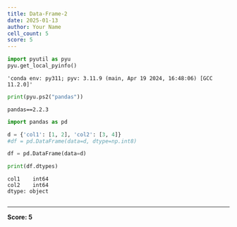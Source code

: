 ```yaml
---
title: Data-Frame-2
date: 2025-01-13
author: Your Name
cell_count: 5
score: 5
---
```


```python
import pyutil as pyu
pyu.get_local_pyinfo()
```




    'conda env: py311; pyv: 3.11.9 (main, Apr 19 2024, 16:48:06) [GCC 11.2.0]'




```python
print(pyu.ps2("pandas"))
```

    pandas==2.2.3
    



```python
import pandas as pd
```


```python
d = {'col1': [1, 2], 'col2': [3, 4]}
#df = pd.DataFrame(data=d, dtype=np.int8)

df = pd.DataFrame(data=d)

print(df.dtypes)
```

    col1    int64
    col2    int64
    dtype: object



```python

```


---
**Score: 5**